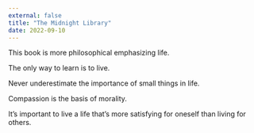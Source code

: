 ```yaml
---
external: false
title: "The Midnight Library"
date: 2022-09-10
---
```


This book is more philosophical emphasizing life. 

The only way to learn is to live.

Never underestimate the importance of small things in life.

Compassion is the basis of morality.

It’s important to live a life that’s more satisfying for oneself than living for others.